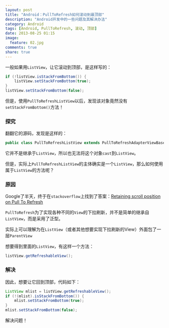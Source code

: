 ```yaml
---
layout: post
title: "Android：PullToRefresh如何滚动到最顶部"
description: "Android开发中的一些问题及其解决办法"
category: Android
tags: [Android, PullToRefresh, 滚动, 顶部]
date: 2013-08-25 01:15
image:
  feature: 02.jpg
comments: true
share: true
---
```


一般如果用`ListView`，让它滚动到顶部，是这样写的：

```java
if (!listView.isStackFromBottom()) {
    listView.setStackFromBottom(true);
}
listView.setStackFromBottom(false);
```

但是，使用`PullToRefreshListView`以后，发现该对象竟然没有`setStackFromBottom()`方法！

### 探究

翻翻它的源码，发现是这样的：

```java
public class PullToRefreshListView extends PullToRefreshAdapterViewBase<ListView>{...}
```

它并不是继承于`ListView`，所以也无法将这个对象`cast`到`ListView`。

但是，实际上`PullToRefreshListView`的主体确实是一个`ListView`，那么如何使用属于`ListView`的方法呢？

### 原因

Google了半天，终于在`stackoverflow`上找到了答案：[Retaining scroll position on Pull To Refresh](http://stackoverflow.com/questions/15426633/retaining-scroll-position-on-pull-to-refresh)

`PullToRefresh`为了实现各种不同的`View`的下拉刷新，并不是简单的继承自`ListView`，而是采用了泛型。

实际上可以理解为在`ListView`（或者其他想要实现下拉刷新的View）外面包了一层`ParentView`

想要得到里面的`ListView`，有这样一个方法：

```java
listView.getRefreshableView();
```

### 解决

因此，想要让它回到顶部，代码如下：

```java
ListView mlist = listView.getRefreshableView();
if (!(mlist).isStackFromBottom()) {
    mlist.setStackFromBottom(true);
}
mlist.setStackFromBottom(false);
```

解决问题！